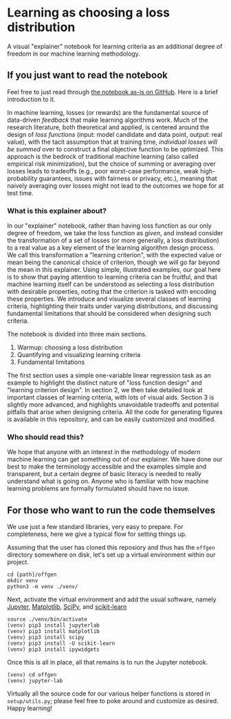 # Learning as choosing a loss distribution

A visual "explainer" notebook for learning criteria as an additional degree of freedom in our machine learning methodology.

## If you just want to read the notebook

Feel free to just read through [the notebook as-is on GitHub](https://github.com/feedbackward/offgen/blob/main/offgen/explainer.ipynb). Here is a brief introduction to it.

In machine learning, losses (or rewards) are the fundamental source of data-driven *feedback* that make learning algorithms work. Much of the research literature, both theoretical and applied, is centered around the design of *loss functions* (input: model candidate and data point, output: real value), with the tacit assumption that at training time, *individual losses will be summed* over to construct a final objective function to be optimized. This approach is the bedrock of traditional machine learning (also called empirical risk minimization), but the choice of summing or averaging over losses leads to tradeoffs (e.g., poor worst-case performance, weak high-probability guarantees, issues with fairness or privacy, etc.), meaning that naively averaging over losses might not lead to the outcomes we hope for at test time.

### What is this explainer about?

In our "explainer" notebook, rather than having loss function as our only degree of freedom, we take the loss function as *given*, and instead consider the transformation of a set of losses (or more generally, a loss distribution) to a real value as a key element of the learning algorithm design process. We call this transformation a "learning criterion", with the expected value or mean being the canonical choice of criterion, though we will go far beyond the mean in this explainer. Using simple, illustrated examples, our goal here is to show that paying attention to learning criteria can be fruitful, and that machine learning itself can be understood as selecting a loss distribution with desirable properties, noting that the criterion is tasked with encoding these properties. We introduce and visualize several classes of learning criteria, highlighting their traits under varying distributions, and discussing fundamental limitations that should be considered when designing such criteria.

The notebook is divided into three main sections.

1. Warmup: choosing a loss distribution
2. Quantifying and visualizing learning criteria
3. Fundamental limitations

The first section uses a simple one-variable linear regression task as an example to highlight the distinct nature of "loss function design" and "learning criterion design". In section 2, we then take detailed look at important classes of learning criteria, with lots of visual aids. Section 3 is slightly more advanced, and highlights unavoidable tradeoffs and potential pitfalls that arise when designing criteria. All the code for generating figures is available in this repository, and can be easily customized and modified.

### Who should read this?

We hope that anyone with an interest in the methodology of modern machine learning can get something out of our explainer. We have done our best to make the terminology accessible and the examples simple and transparent, but a certain degree of basic literacy is needed to really understand what is going on. Anyone who is familiar with how machine learning problems are formally formulated should have no issue.


## For those who want to run the code themselves

We use just a few standard libraries, very easy to prepare. For completeness, here we give a typical flow for setting things up.

Assuming that the user has cloned this reposiory and thus has the `offgen` directory somewhere on disk, let's set up a virtual environment within our project.

```
cd [path]/offgen
mkdir venv
python3 -m venv ./venv/
```

Next, activate the virtual environment and add the usual software, namely [Jupyter](https://jupyter.org/install), [Matplotlib](https://matplotlib.org/stable/), [SciPy](https://scipy.org/install/), and [scikit-learn](https://scikit-learn.org/stable/install.html)

```
source ./venv/bin/activate
(venv) pip3 install jupyterlab
(venv) pip3 install matplotlib
(venv) pip3 install scipy
(venv) pip3 install -U scikit-learn
(venv) pip3 install ipywidgets
```

Once this is all in place, all that remains is to run the Jupyter notebook.

```
(venv) cd offgen
(venv) jupyter-lab
```

Virtually all the source code for our various helper functions is stored in `setup/utils.py`; please feel free to poke around and customize as desired. Happy learning!
